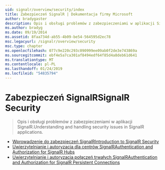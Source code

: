 ```yaml
---
uid: signalr/overview/security/index
title: Zabezpieczeń SignalR | Dokumentacja firmy Microsoft
author: bradygaster
description: Opis i obsługi problemów z zabezpieczeniami w aplikacji SignalR.
ms.author: bradyg
ms.date: 09/19/2014
ms.assetid: 8faa734d-ab55-4b09-be54-564595d2ec78
msc.legacyurl: /signalr/overview/security
msc.type: chapter
ms.openlocfilehash: 077c9e220c293c090999ee09ab0f2de3e743869a
ms.sourcegitcommit: ebf4e5a7ca301af8494edf64f85d4a8deb61d641
ms.translationtype: MT
ms.contentlocale: pl-PL
ms.lasthandoff: 01/24/2019
ms.locfileid: "54835794"
---
```

<a name="signalr-security"></a><span data-ttu-id="bf695-103">Zabezpieczeń SignalR</span><span class="sxs-lookup"><span data-stu-id="bf695-103">SignalR Security</span></span>
====================
> <span data-ttu-id="bf695-104">Opis i obsługi problemów z zabezpieczeniami w aplikacji SignalR.</span><span class="sxs-lookup"><span data-stu-id="bf695-104">Understanding and handling security issues in SignalR applications.</span></span>


- [<span data-ttu-id="bf695-105">Wprowadzenie do zabezpieczeń SignalR</span><span class="sxs-lookup"><span data-stu-id="bf695-105">Introduction to SignalR Security</span></span>](introduction-to-security.md)
- [<span data-ttu-id="bf695-106">Uwierzytelnianie i autoryzacja dla centrów SignalR</span><span class="sxs-lookup"><span data-stu-id="bf695-106">Authentication and Authorization for SignalR Hubs</span></span>](hub-authorization.md)
- [<span data-ttu-id="bf695-107">Uwierzytelnianie i autoryzacja połączeń trwałych SignalR</span><span class="sxs-lookup"><span data-stu-id="bf695-107">Authentication and Authorization for SignalR Persistent Connections</span></span>](persistent-connection-authorization.md)
